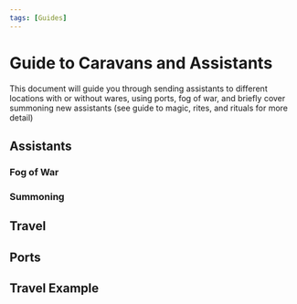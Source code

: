 ```yaml
---
tags: [Guides]
---
```


# Guide to Caravans and Assistants

This document will guide you through sending assistants to different locations with or without wares, using ports, fog of war, and briefly cover summoning new assistants (see guide to magic, rites, and rituals for more detail)

## Assistants

### Fog of War

### Summoning

## Travel

## Ports

## Travel Example
